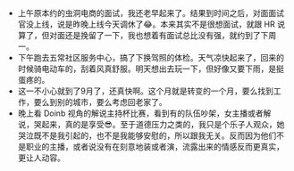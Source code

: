 - 上午原本约的虫洞电商的面试，我还老早起来了。结果到时间之后，对面面试官没上线，说是昨晚上线今天调休了😂。本来其实不是很想面试，就跟 HR 说算了，但对面还是挽留了一下，我也想着有面试总比没有强，就约到了下周一。
- 下午跑去五常社区服务中心，搞了下换驾照的体检。天气凉快起来了，回来的时候骑电动车的，刮着风真舒服。明天想出去玩一下，但好像又要下雨，是挺蛋疼的。
- 这一不小心就到了9月了，还真快啊。这个月就是转变的一个月，要么找到工作，要么到别的城市，要么考虑回老家了。
- 晚上看 Doinb 视角的解说主持杯比赛，看到有的队伍吵架，女主播或者解说，哭起来，真的是享受😎。至于道德压力之类的，我只是个乐子人观众，她哭泣既不是我引起的，也不是我能够安慰的，所以跟我无关。反而因为他们不是职业的主播，或者说没有在刻意地装或者演，流露出来的情感反而更真实，更让人动容。